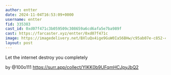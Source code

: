 ```yaml
---
author: entter
date: 2024-11-04T16:53:09+0000
username: entter
fid: 335383
cast_id: 0xd07f471c3b059509c308659a6cd6afa5e7ba989f
cast: https://farcaster.xyz/entter/0xd07f471c
image: https://imagedelivery.net/BXluQx4ige9GuW0Ia56BHw/c95ab07e-c852-4bf7-6ab4-fbc03089f200/original
layout: post
---
```


Let the internet destroy you completely

by @100o111 https://surr.app/collect/YIKK0b9UFqmHCJpyJbQ2

<img src='https://imagedelivery.net/BXluQx4ige9GuW0Ia56BHw/c95ab07e-c852-4bf7-6ab4-fbc03089f200/original' alt='' referrerpolicy='no-referrer'/>
